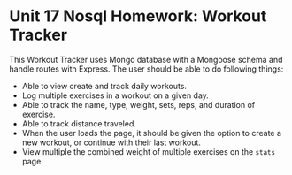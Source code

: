 # Unit 17 Nosql Homework: Workout Tracker

 This Workout Tracker uses Mongo database with a Mongoose schema and handle routes with Express.
The user should be able to do following things:
  * Able to view create and track daily workouts.
  * Log multiple exercises in a workout on a given day.
  * Able to track the name, type, weight, sets, reps, and duration of exercise.
  * Able to track distance traveled.
  * When the user loads the page, it should be given the option to create a new workout, or continue with their last workout.
* View multiple the combined weight of multiple exercises on the `stats` page.


